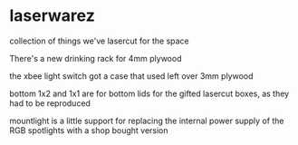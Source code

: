# laserwarez
collection of things we've lasercut for the space

There's a new drinking rack for 4mm plywood

the xbee light switch got a case that used left over 3mm plywood

bottom 1x2 and 1x1 are for bottom lids for the gifted lasercut boxes, as they had to be reproduced

mountlight is a little support for replacing the internal power supply of the RGB spotlights with a shop bought version
